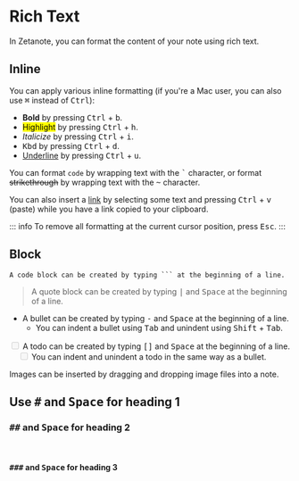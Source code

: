 # Rich Text

In Zetanote, you can format the content of your note using rich text.

## Inline

You can apply various inline formatting (if you're a Mac user, you can also use <kbd>⌘</kbd> instead of <kbd>Ctrl</kbd>):

- **Bold** by pressing <kbd>Ctrl</kbd> + <kbd>b</kbd>.
- <mark>Highlight</mark> by pressing <kbd>Ctrl</kbd> + <kbd>h</kbd>.
- _Italicize_ by pressing <kbd>Ctrl</kbd> + <kbd>i</kbd>.
- <kbd>Kbd</kbd> by pressing <kbd>Ctrl</kbd> + <kbd>d</kbd>.
- <u>Underline</u> by pressing <kbd>Ctrl</kbd> + <kbd>u</kbd>.

You can format `code` by wrapping text with the <kbd>`</kbd> character, or format ~~strikethrough~~ by wrapping text with the <kbd>~</kbd> character.

You can also insert a [link](https://docs.zetanote.com) by selecting some text and pressing <kbd>Ctrl</kbd> + <kbd>v</kbd> (paste) while you have a link copied to your clipboard.

::: info
To remove all formatting at the current cursor position, press <kbd>Esc</kbd>.
:::

## Block

```
A code block can be created by typing ``` at the beginning of a line.
```

> A quote block can be created by typing <kbd>|</kbd> and <kbd>Space</kbd> at the beginning of a line.

* A bullet can be created by typing <kbd>-</kbd> and <kbd>Space</kbd> at the beginning of a line.
  * You can indent a bullet using <kbd>Tab</kbd> and unindent using <kbd>Shift</kbd> + <kbd>Tab</kbd>.

<input type="checkbox" disabled /> A todo can be created by typing <kbd>[]</kbd> and <kbd>Space</kbd> at the beginning of a line.
<br />
&nbsp;&nbsp;&nbsp;&nbsp;<input type="checkbox" disabled /> You can indent and unindent a todo in the same way as a bullet.

Images can be inserted by dragging and dropping image files into a note.

## Use <kbd>#</kbd> and <kbd>Space</kbd> for heading 1

### <kbd>##</kbd> and <kbd>Space</kbd> for heading 2

<br />

#### <kbd>###</kbd> and <kbd>Space</kbd> for heading 3

